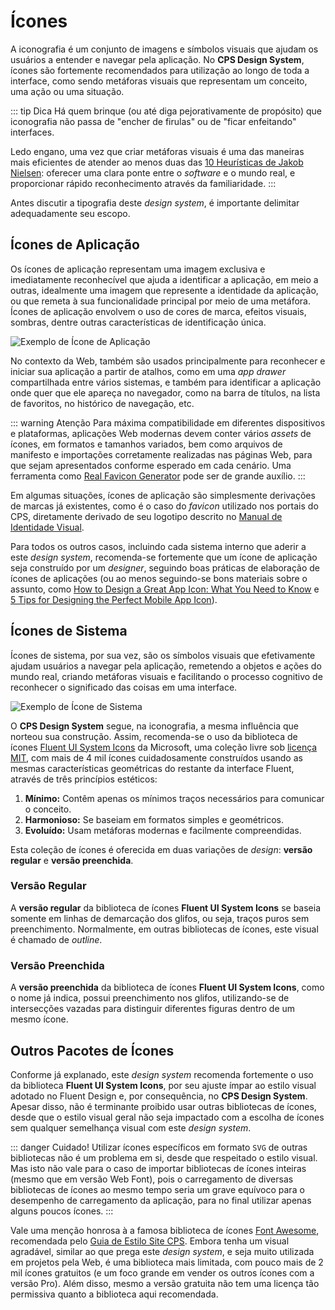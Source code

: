 # Ícones

A iconografia é um conjunto de imagens e símbolos visuais que ajudam os usuários a entender e navegar pela aplicação. No **CPS Design System**, ícones são fortemente recomendados para utilização ao longo de toda a interface, como sendo metáforas visuais que representam um conceito, uma ação ou uma situação.

::: tip Dica
Há quem brinque (ou até diga pejorativamente de propósito) que iconografia não passa de "encher de firulas" ou de "ficar enfeitando" interfaces.

Ledo engano, uma vez que criar metáforas visuais é uma das maneiras mais eficientes de atender ao menos duas das [10 Heurísticas de Jakob Nielsen](https://www.nngroup.com/articles/ten-usability-heuristics/): oferecer uma clara ponte entre o _software_ e o mundo real, e proporcionar rápido reconhecimento através da familiaridade.
:::

Antes discutir a tipografia deste _design system_, é importante delimitar adequadamente seu escopo.

## Ícones de Aplicação

Os ícones de aplicação representam uma imagem exclusiva e imediatamente reconhecível que ajuda a identificar a aplicação, em meio a outras, idealmente uma imagem que represente a identidade da aplicação, ou que remeta à sua funcionalidade principal por meio de uma metáfora. Ícones de aplicação envolvem o uso de cores de marca, efeitos visuais, sombras, dentre outras características de identificação única.

![Exemplo de Ícone de Aplicação](~@source/assets/images/icons-sample-application.png)

No contexto da Web, também são usados principalmente para reconhecer e iniciar sua aplicação a partir de atalhos, como em uma _app drawer_ compartilhada entre vários sistemas, e também para identificar a aplicação onde quer que ele apareça no navegador, como na barra de títulos, na lista de favoritos, no histórico de navegação, etc.

::: warning Atenção
Para máxima compatibilidade em diferentes dispositivos e plataformas, aplicações Web modernas devem conter vários _assets_ de ícones, em formatos e tamanhos variados, bem como arquivos de manifesto e importações corretamente realizadas nas páginas Web, para que sejam apresentados conforme esperado em cada cenário. Uma ferramenta como [Real Favicon Generator](https://realfavicongenerator.net/) pode ser de grande auxílio.
:::

Em algumas situações, ícones de aplicação são simplesmente derivações de marcas já existentes, como é o caso do _favicon_ utilizado nos portais do CPS, diretamente derivado de seu logotipo descrito no [Manual de Identidade Visual](https://bkpsitecpsnew.blob.core.windows.net/uploadsitecps/sites/1/2023/03/2023_03_27_manual_de_identidade_visual_cps.pdf).

Para todos os outros casos, incluindo cada sistema interno que aderir a este _design system_, recomenda-se fortemente que um ícone de aplicação seja construído por um _designer_, seguindo boas práticas de elaboração de ícones de aplicações (ou ao menos seguindo-se bons materiais sobre o assunto, como [How to Design a Great App Icon: What You Need to Know](https://www.shopify.com/partners/blog/app-icon) e [5 Tips for Designing the Perfect Mobile App Icon](https://uplandsoftware.com/localytics/resources/blog/tips-for-designing-the-perfect-mobile-app-icon/)).

## Ícones de Sistema

Ícones de sistema, por sua vez, são os símbolos visuais que efetivamente ajudam usuários a navegar pela aplicação, remetendo a objetos e ações do mundo real, criando metáforas visuais e facilitando o processo cognitivo de reconhecer o significado das coisas em uma interface.

![Exemplo de Ícone de Sistema](~@source/assets/images/icons-sample-system.png)

O **CPS Design System** segue, na iconografia, a mesma influência que norteou sua construção. Assim, recomenda-se o uso da biblioteca de ícones [Fluent UI System Icons](https://github.com/microsoft/fluentui-system-icons) da Microsoft, uma coleção livre sob [licença MIT](https://github.com/microsoft/fluentui-system-icons/blob/master/LICENSE), com mais de 4 mil ícones cuidadosamente construídos usando as mesmas características geométricas do restante da interface Fluent, através de três princípios estéticos:

1. **Mínimo:** Contêm apenas os mínimos traços necessários para comunicar o conceito.
2. **Harmonioso:** Se baseiam em formatos simples e geométricos.
3. **Evoluído:** Usam metáforas modernas e facilmente compreendidas.

Esta coleção de ícones é oferecida em duas variações de _design_: **versão regular** e **versão preenchida**.

### Versão Regular

A **versão regular** da biblioteca de ícones **Fluent UI System Icons** se baseia somente em linhas de demarcação dos glifos, ou seja, traços puros sem preenchimento. Normalmente, em outras bibliotecas de ícones, este visual é chamado de _outline_.

<IconsShowcase version="regular" />

### Versão Preenchida

A **versão preenchida** da biblioteca de ícones **Fluent UI System Icons**, como o nome já indica, possui preenchimento nos glifos, utilizando-se de intersecções vazadas para distinguir diferentes figuras dentro de um mesmo ícone.

<IconsShowcase version="filled" />

## Outros Pacotes de Ícones

Conforme já explanado, este _design system_ recomenda fortemente o uso da biblioteca **Fluent UI System Icons**, por seu ajuste ímpar ao estilo visual adotado no Fluent Design e, por consequência, no **CPS Design System**. Apesar disso, não é terminante proibido usar outras bibliotecas de ícones, desde que o estilo visual geral não seja impactado com a escolha de ícones sem qualquer semelhança visual com este _design system_.

::: danger Cuidado!
Utilizar ícones específicos em formato `SVG` de outras bibliotecas não é um problema em si, desde que respeitado o estilo visual. Mas isto não vale para o caso de importar bibliotecas de ícones inteiras (mesmo que em versão Web Font), pois o carregamento de diversas bibliotecas de ícones ao mesmo tempo seria um grave equívoco para o desempenho de carregamento da aplicação, para no final utilizar apenas alguns poucos ícones.
:::

Vale uma menção honrosa à a famosa biblioteca de ícones [Font Awesome](https://fontawesome.com/), recomendada pelo [Guia de Estilo Site CPS](https://cps.sp.gov.br/guia-estilo/). Embora tenha um visual agradável, similar ao que prega este _design system_, e seja muito utilizada em projetos pela Web, é uma biblioteca mais limitada, com pouco mais de 2 mil ícones gratuitos (e um foco grande em vender os outros ícones com a versão Pro). Além disso, mesmo a versão gratuita não tem uma licença tão permissiva quanto a biblioteca aqui recomendada.

